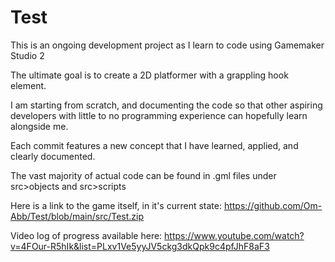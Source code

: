 # Test
This is an ongoing development project as I learn to code using Gamemaker Studio 2 

The ultimate goal is to create a 2D platformer with a grappling hook element.

I am starting from scratch, and documenting the code so that other aspiring developers with little to no programming experience can hopefully learn alongside me.

Each commit features a new concept that I have learned, applied, and clearly documented. 

The vast majority of actual code can be found in .gml files under src>objects and src>scripts

Here is a link to the game itself, in it's current state: https://github.com/Om-Abb/Test/blob/main/src/Test.zip

Video log of progress available here: https://www.youtube.com/watch?v=4FOur-R5hIk&list=PLxv1Ve5yyJV5ckg3dkQpk9c4pfJhF8aF3


